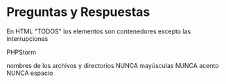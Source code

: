 # Preguntas y Respuestas


En HTML "TODOS" los elementos son contenedores
excepto las interrupciones



PHPStorm






nombres de los archivos y directorios
NUNCA mayúsculas
NUNCA acento
NUNCA espacio

